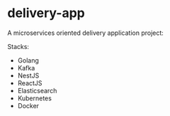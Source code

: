 # delivery-app

A microservices oriented delivery application project:

Stacks:
  - Golang
  - Kafka
  - NestJS
  - ReactJS
  - Elasticsearch
  - Kubernetes
  - Docker
